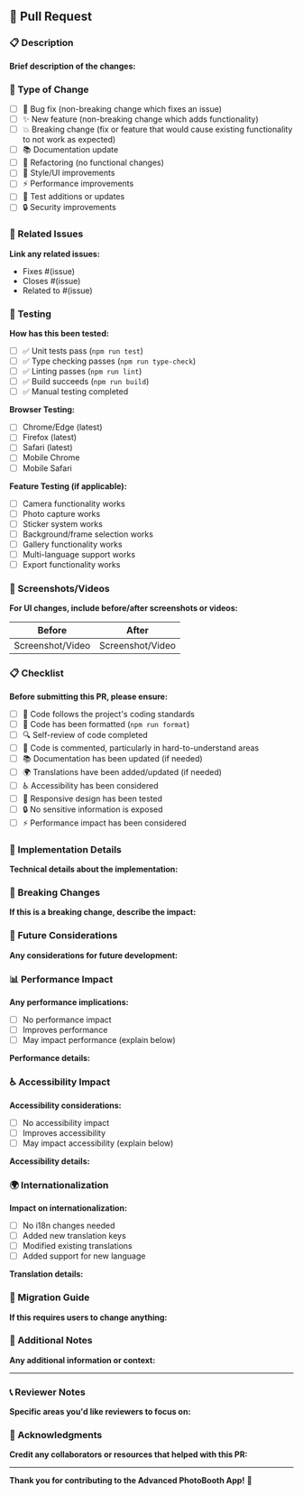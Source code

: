 ## 🚀 Pull Request

### 📋 Description

**Brief description of the changes:**

### 🔄 Type of Change

- [ ] 🐛 Bug fix (non-breaking change which fixes an issue)
- [ ] ✨ New feature (non-breaking change which adds functionality)
- [ ] 💥 Breaking change (fix or feature that would cause existing functionality to not work as expected)
- [ ] 📚 Documentation update
- [ ] 🔧 Refactoring (no functional changes)
- [ ] 🎨 Style/UI improvements
- [ ] ⚡ Performance improvements
- [ ] 🧪 Test additions or updates
- [ ] 🔒 Security improvements

### 🎯 Related Issues

**Link any related issues:**

- Fixes #(issue)
- Closes #(issue)
- Related to #(issue)

### 🧪 Testing

**How has this been tested:**

- [ ] ✅ Unit tests pass (`npm run test`)
- [ ] ✅ Type checking passes (`npm run type-check`)
- [ ] ✅ Linting passes (`npm run lint`)
- [ ] ✅ Build succeeds (`npm run build`)
- [ ] ✅ Manual testing completed

**Browser Testing:**
- [ ] Chrome/Edge (latest)
- [ ] Firefox (latest)
- [ ] Safari (latest)
- [ ] Mobile Chrome
- [ ] Mobile Safari

**Feature Testing (if applicable):**
- [ ] Camera functionality works
- [ ] Photo capture works
- [ ] Sticker system works
- [ ] Background/frame selection works
- [ ] Gallery functionality works
- [ ] Multi-language support works
- [ ] Export functionality works

### 📸 Screenshots/Videos

**For UI changes, include before/after screenshots or videos:**

| Before | After |
|--------|-------|
| Screenshot/Video | Screenshot/Video |

### 📋 Checklist

**Before submitting this PR, please ensure:**

- [ ] 📝 Code follows the project's coding standards
- [ ] 🧹 Code has been formatted (`npm run format`)
- [ ] 🔍 Self-review of code completed
- [ ] 💬 Code is commented, particularly in hard-to-understand areas
- [ ] 📚 Documentation has been updated (if needed)
- [ ] 🌍 Translations have been added/updated (if needed)
- [ ] ♿ Accessibility has been considered
- [ ] 📱 Responsive design has been tested
- [ ] 🔒 No sensitive information is exposed
- [ ] ⚡ Performance impact has been considered

### 🔧 Implementation Details

**Technical details about the implementation:**

### 🚨 Breaking Changes

**If this is a breaking change, describe the impact:**

### 🔮 Future Considerations

**Any considerations for future development:**

### 📊 Performance Impact

**Any performance implications:**

- [ ] No performance impact
- [ ] Improves performance
- [ ] May impact performance (explain below)

**Performance details:**

### ♿ Accessibility Impact

**Accessibility considerations:**

- [ ] No accessibility impact
- [ ] Improves accessibility
- [ ] May impact accessibility (explain below)

**Accessibility details:**

### 🌍 Internationalization

**Impact on internationalization:**

- [ ] No i18n changes needed
- [ ] Added new translation keys
- [ ] Modified existing translations
- [ ] Added support for new language

**Translation details:**

### 🔄 Migration Guide

**If this requires users to change anything:**

### 📝 Additional Notes

**Any additional information or context:**

---

### 📞 Reviewer Notes

**Specific areas you'd like reviewers to focus on:**

### 🙏 Acknowledgments

**Credit any collaborators or resources that helped with this PR:**

---

**Thank you for contributing to the Advanced PhotoBooth App!** 🎉

<!-- 
Reviewers: Please ensure all checks pass and test the changes thoroughly before merging.
Maintainers: Update CHANGELOG.md and version numbers as needed before release.
-->
